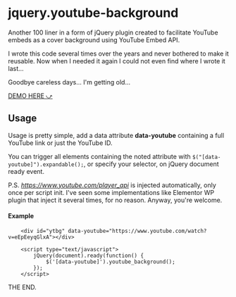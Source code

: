 # jquery.youtube-background

Another 100 liner in a form of jQuery plugin created to facilitate YouTube embeds as a cover background using YouTube Embed API.

I wrote this code several times over the years and never bothered to make it reusable. Now when I needed it again I could not even find where I wrote it last...

Goodbye careless days... I'm getting old...

[DEMO HERE ⤻](http://stamat.github.io/jquery.youtube-background/)

## Usage

Usage is pretty simple, add a data attribute **data-youtube** containing a full YouTube link or just the YouTube ID.

You can trigger all elements containing the noted attribute with `$("[data-youtube]").expandable();`, or specify your selector, on jQuery document ready event.

P.S. *https://www.youtube.com/player_api* is injected automatically, only once per script init. I've seen some implementations like Elementor WP plugin that inject it several times, for no reason. Anyway, you're welcome.

#### Example

```
    <div id="ytbg" data-youtube="https://www.youtube.com/watch?v=eEpEeyqGlxA"></div>
    
    <script type="text/javascript">
        jQuery(document).ready(function() {
            $('[data-youtube]').youtube_background();
        });
    </script>
```

THE END.
